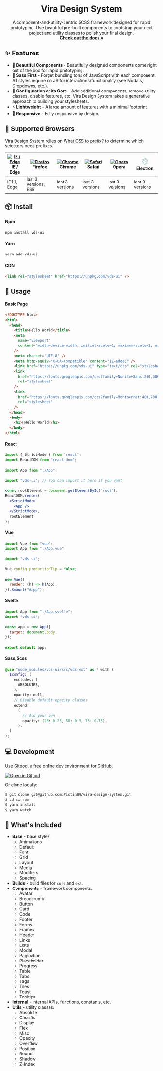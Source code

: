 <h1 align="center">Vira Design System</h1>

<p align="center">
A component-and-utility-centric SCSS framework designed for rapid prototyping. Use beautiful pre-built components to bootstrap your next project and utility classes to polish your final design.
<br />
<a href="https://vds-ui.netlify.app/"><strong>Check out the docs »</strong></a>
<br />

## :sparkles: Features

- :art: **Beautiful Components** - Beautifully designed components come right out of the box for rapid prototyping.
- :balloon: **Sass First** - Forget bundling tons of JavaScript with each component. All styles require no JS for interactions/functionality (see Modals, Dropdowns, etc.).
- :rainbow: **Configuration at its Core** - Add additional components, remove utility classes, disable features, etc. Vira Design System takes a generative approach to building your stylesheets.
- :zap: **Lightweight** - A large amount of features with a minimal footprint.
- :iphone: **Responsive** - Fully responsive by design.

## :dart: Supported Browsers

Vira Design System relies on [What CSS to prefix?](http://shouldiprefix.com/) to determine which selectors need prefixes.

| [<img src="https://raw.githubusercontent.com/alrra/browser-logos/master/src/edge/edge_48x48.png" alt="IE / Edge" width="24px" height="24px" />](http://godban.github.io/browsers-support-badges/)</br>IE / Edge | [<img src="https://raw.githubusercontent.com/alrra/browser-logos/master/src/firefox/firefox_48x48.png" alt="Firefox" width="24px" height="24px" />](http://godban.github.io/browsers-support-badges/)</br>Firefox | [<img src="https://raw.githubusercontent.com/alrra/browser-logos/master/src/chrome/chrome_48x48.png" alt="Chrome" width="24px" height="24px" />](http://godban.github.io/browsers-support-badges/)</br>Chrome | [<img src="https://raw.githubusercontent.com/alrra/browser-logos/master/src/safari/safari_48x48.png" alt="Safari" width="24px" height="24px" />](http://godban.github.io/browsers-support-badges/)</br>Safari | [<img src="https://raw.githubusercontent.com/alrra/browser-logos/master/src/opera/opera_48x48.png" alt="Opera" width="24px" height="24px" />](http://godban.github.io/browsers-support-badges/)</br>Opera | [<img src="https://raw.githubusercontent.com/alrra/browser-logos/master/src/electron/electron_48x48.png" alt="Electron" width="24px" height="24px" />](http://godban.github.io/browsers-support-badges/)</br>Electron |
| --------------------------------------------------------------------------------------------------------------------------------------------------------------------------------------------------------------- | ----------------------------------------------------------------------------------------------------------------------------------------------------------------------------------------------------------------- | ------------------------------------------------------------------------------------------------------------------------------------------------------------------------------------------------------------- | ------------------------------------------------------------------------------------------------------------------------------------------------------------------------------------------------------------- | --------------------------------------------------------------------------------------------------------------------------------------------------------------------------------------------------------- | --------------------------------------------------------------------------------------------------------------------------------------------------------------------------------------------------------------------- |
| IE11, Edge                                                                                                                                                                                                      | last 3 versions, ESR                                                                                                                                                                                              | last 3 versions                                                                                                                                                                                               | last 3 versions                                                                                                                                                                                               | last 3 versions                                                                                                                                                                                           | last 3 versions                                                                                                                                                                                                       |

## 📦 Install

#### Npm

```sh
npm install vds-ui
```

#### Yarn

```sh
yarn add vds-ui
```

#### CDN

```html
<link rel="stylesheet" href="https://unpkg.com/vds-ui" />
```

## :hammer: Usage

#### Basic Page

```html
<!DOCTYPE html>
<html>
  <head>
    <title>Hello World</title>
    <meta
      name="viewport"
      content="width=device-width, initial-scale=1, maximum-scale=1, user-scalable=0"
    />
    <meta charset="UTF-8" />
    <meta http-equiv="X-UA-Compatible" content="IE=edge;" />
    <link href="https://unpkg.com/vds-ui" type="text/css" rel="stylesheet" />
    <link
      href="https://fonts.googleapis.com/css?family=Nunito+Sans:200,300,400,600,700"
      rel="stylesheet"
    />
    <link
      href="https://fonts.googleapis.com/css?family=Montserrat:400,700"
      rel="stylesheet"
    />
  </head>
  <body>
    <h1>👋Hello World</h1>
  </body>
</html>
```

#### React

```jsx
import { StrictMode } from "react";
import ReactDOM from "react-dom";

import App from "./App";

import "vds-ui"; // You can import it here if you want

const rootElement = document.getElementById("root");
ReactDOM.render(
  <StrictMode>
    <App />
  </StrictMode>,
  rootElement
);
```

#### Vue

```js
import Vue from "vue";
import App from "./App.vue";

import "vds-ui";

Vue.config.productionTip = false;

new Vue({
  render: (h) => h(App),
}).$mount("#app");
```

#### Svelte

```js
import App from "./App.svelte";
import "vds-ui";

const app = new App({
  target: document.body,
});

export default app;
```

#### Sass/Scss

```scss
@use "node_modules/vds-ui/src/vds-ext" as * with (
  $config: (
    excludes: (
      ABSOLUTES,
    ),
    opacity: null,
    // Disable default opacity classes
    extend:
      (
        // Add your own
        opacity: (25: 0.25, 50: 0.5, 75: 0.75),
      ),
  )
);
```

## :computer: Development

Use Gitpod, a free online dev environment for GitHub.

[![Open in Gitpod](https://gitpod.io/button/open-in-gitpod.svg)](https://gitpod.io/#https://github.com/Victin09/Cirrus)

Or clone locally:

```bash
$ git clone git@github.com:Victin09/vira-design-system.git
$ cd cirrus
$ yarn install
$ yarn watch
```

## :crystal_ball: What's Included

- **Base** - base styles.
  - Animations
  - Default
  - Font
  - Grid
  - Layout
  - Media
  - Modifiers
  - Spacing
- **Builds** - build files for `core` and `ext`.
- **Components** - framework components.
  - Avatar
  - Breadcrumb
  - Button
  - Card
  - Code
  - Footer
  - Forms
  - Frames
  - Header
  - Links
  - Lists
  - Modal
  - Pagination
  - Placeholder
  - Progress
  - Table
  - Tabs
  - Tags
  - Tiles
  - Toast
  - Tooltips
- **Internal** - internal APIs, functions, constants, etc.
- **Utils** - utility classes.
  - Absolute
  - Clearfix
  - Display
  - Flex
  - Misc
  - Opacity
  - Overflow
  - Position
  - Round
  - Shadow
  - Z-Index

